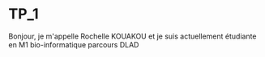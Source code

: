 # TP_1
Bonjour, 
je m'appelle Rochelle KOUAKOU  et je suis actuellement étudiante en M1 bio-informatique parcours DLAD

